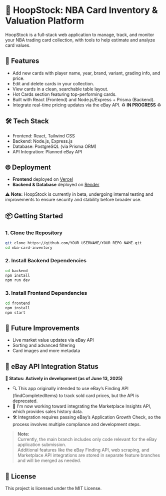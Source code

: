 # 🏀 HoopStock: NBA Card Inventory & Valuation Platform

HoopStock is a full-stack web application to manage, track, and monitor your NBA trading card collection, with tools to help estimate and analyze card values.

## 🚀 Features
- Add new cards with player name, year, brand, variant, grading info, and price.
- Edit and delete cards in your collection.
- View cards in a clean, searchable table layout.
- Hot Cards section featuring top-performing cards.
- Built with React (Frontend) and Node.js/Express + Prisma (Backend).
- Integrate real-time pricing updates via the eBay API. ♻️ **IN PROGRESS** ♻️

## 🛠️ Tech Stack
- Frontend: React, Tailwind CSS
- Backend: Node.js, Express.js
- Database: PostgreSQL (via Prisma ORM)
- API Integration: Planned eBay API

## 🌐 Deployment
- **Frontend** deployed on [Vercel](https://vercel.com/)
- **Backend & Database** deployed on [Render](https://render.com/)

⚠️ **Note:** HoopStock is currently in beta, undergoing internal testing and improvements to ensure security and stability before broader use.

## 📦 Getting Started

### 1. Clone the Repository
```bash
git clone https://github.com/YOUR_USERNAME/YOUR_REPO_NAME.git
cd nba-card-inventory
```
### 2. Install Backend Dependencies
```bash
cd backend
npm install
npm run dev
```
### 3. Install Frontend Dependencies
```bash
cd frontend
npm install
npm start
```

## 🔮 Future Improvements
- Live market value updates via eBay API 
- Sorting and advanced filtering
- Card images and more metadata

## 🚧 eBay API Integration Status
**📅 Status: Actively in development (as of June 13, 2025)**  
- 🔍 This app originally intended to use eBay’s Finding API (findCompletedItems) to track sold card prices, but the API is deprecated.
- 🔄 I'm now working toward integrating the Marketplace Insights API, which provides sales history data.
- 🛠️ Integration requires passing eBay’s Application Growth Check, so the process involves multiple compliance and development steps.

> **Note:**  
> Currently, the main branch includes only code relevant for the eBay application submission.  
> Additional features like the eBay Finding API, web scraping, and Marketplace API integrations are stored in separate feature branches and will be merged as needed.

## 📄 License
This project is licensed under the MIT License.



